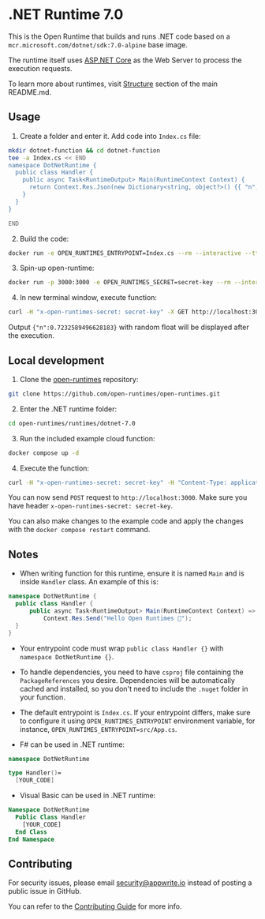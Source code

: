 # .NET Runtime 7.0

This is the Open Runtime that builds and runs .NET code based on a `mcr.microsoft.com/dotnet/sdk:7.0-alpine` base image. 

The runtime itself uses [ASP.NET Core](https://docs.microsoft.com/en-us/aspnet/core/?view=aspnetcore-7.0) as the Web Server to process the execution requests.

To learn more about runtimes, visit [Structure](https://github.com/open-runtimes/open-runtimes#structure) section of the main README.md.

## Usage

1. Create a folder and enter it. Add code into `Index.cs` file:

```bash
mkdir dotnet-function && cd dotnet-function
tee -a Index.cs << END
namespace DotNetRuntime {
  public class Handler {
    public async Task<RuntimeOutput> Main(RuntimeContext Context) {
      return Context.Res.Json(new Dictionary<string, object?>() {{ "n", new System.Random().NextDouble() }} );
    }
  }
}

END

```

2. Build the code:

```bash
docker run -e OPEN_RUNTIMES_ENTRYPOINT=Index.cs --rm --interactive --tty --volume $PWD:/mnt/code openruntimes/dotnet:v3-7.0 sh helpers/build.sh
```

3. Spin-up open-runtime:

```bash
docker run -p 3000:3000 -e OPEN_RUNTIMES_SECRET=secret-key --rm --interactive --tty --volume $PWD/code.tar.gz:/mnt/code/code.tar.gz:ro openruntimes/dotnet:v3-7.0 sh helpers/start.sh "dotnet /usr/local/server/src/function/DotNetRuntime.dll"
```

4. In new terminal window, execute function:

```bash
curl -H "x-open-runtimes-secret: secret-key" -X GET http://localhost:3000/
```

Output `{"n":0.7232589496628183}` with random float will be displayed after the execution.

## Local development

1. Clone the [open-runtimes](https://github.com/open-runtimes/open-runtimes) repository:

```bash
git clone https://github.com/open-runtimes/open-runtimes.git
```

2. Enter the .NET runtime folder:

```bash
cd open-runtimes/runtimes/dotnet-7.0
```

3. Run the included example cloud function:

```bash
docker compose up -d
```

4. Execute the function:

```bash
curl -H "x-open-runtimes-secret: secret-key" -H "Content-Type: application/json" -X POST http://localhost:3000/ -d '{"id": "4"}'
```

You can now send `POST` request to `http://localhost:3000`. Make sure you have header `x-open-runtimes-secret: secret-key`.

You can also make changes to the example code and apply the changes with the `docker compose restart` command.

## Notes

- When writing function for this runtime, ensure it is named `Main` and is inside `Handler` class. An example of this is:

```cs
namespace DotNetRuntime {
  public class Handler {
      public async Task<RuntimeOutput> Main(RuntimeContext Context) => 
          Context.Res.Send("Hello Open Runtimes 👋");
  }
}
```

- Your entrypoint code must wrap `public class Handler {}` with `namespace DotNetRuntime {}`.

- To handle dependencies, you need to have `csproj` file containing the `PackageReferences` you desire. Dependencies will be automatically cached and installed, so you don't need to include the `.nuget` folder in your function.

- The default entrypoint is `Index.cs`. If your entrypoint differs, make sure to configure it using `OPEN_RUNTIMES_ENTRYPOINT` environment variable, for instance, `OPEN_RUNTIMES_ENTRYPOINT=src/App.cs`.

- F# can be used in .NET runtime:

```fs
namespace DotNetRuntime

type Handler()=
  [YOUR_CODE]
```

- Visual Basic can be used in .NET runtime:

```vb
Namespace DotNetRuntime
  Public Class Handler
    [YOUR_CODE]
  End Class
End Namespace
```

## Contributing

For security issues, please email security@appwrite.io instead of posting a public issue in GitHub.

You can refer to the [Contributing Guide](https://github.com/open-runtimes/open-runtimes/blob/main/CONTRIBUTING.md) for more info.
